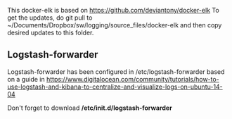 This docker-elk is based on https://github.com/deviantony/docker-elk
To get the updates, do git pull to ~/Documents/Dropbox/sw/logging/source_files/docker-elk
and then copy desired updates to this folder.

Logstash-forwarder
------------------
Logstash-forwarder has been configured in /etc/logstash-forwarder based on a
guide in https://www.digitalocean.com/community/tutorials/how-to-use-logstash-and-kibana-to-centralize-and-visualize-logs-on-ubuntu-14-04

Don't forget to download **/etc/init.d/logstash-forwarder**

